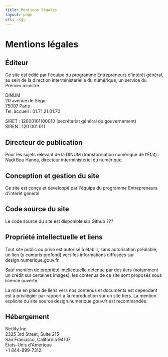```yaml
---
title: Mentions légales
layout: page
url: /cgu
---
```

# Mentions légales

## Éditeur

Ce site est édité par l'équipe du programme Entrepreneurs d'intérêt général, au sein de la direction interministérielle du numérique, un service du Premier ministre.

DINUM\
20 avenue de Ségur\
75007 Paris\
Tel. accueil : 01.71.21.01.70

SIRET : 12000101100010 (secrétariat général du gouvernement)\
SIREN : 120 001 011

## Directeur de publication

Pour les sujets relevant de la DINUM (transformation numérique de l’État) : Nadi Bou Hanna, directeur interministériel du numérique.

## Conception et gestion du site

Ce site est conçu et développé par l'équipe du programme Entrepreneurs d'intérêt général.

## Code source du site

Le code source du site est disponible sur Github ???

## Propriété intellectuelle et liens

Tout site public ou privé est autorisé à établir, sans autorisation préalable, un lien (y compris profond) vers les informations diffusées sur design.numerique.gouv.fr.

Sauf mention de propriété intellectuelle détenue par des tiers (notamment un crédit sur certaines images), les contenus de ce site sont proposés sous licence ouverte.

La mise en place de liens vers nos contenus et documents est cependant est à privilégier par rapport à la reproduction sur un site tiers. La mention explicite du site source design.numerique.gouv.fr est recommandée.

## Hébergement

Netlify Inc.\
2325 3rd Street, Suite 215\
San Francisco, California 94107\
États-Unis d'Amérique\
+1 844-899-7312